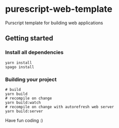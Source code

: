 # purescript-web-template
Purscript template for building web applications

## Getting started

### Install all dependencies
```
yarn install
spago install
```

### Building your project
```
# build
yarn build
# recompile on change
yarn build:watch
# recompile on change with autorefresh web server
yarn build:server
```

Have fun coding :)